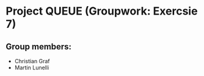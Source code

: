 # Project QUEUE (Groupwork: Exercsie 7)
## Group members:  
* Christian Graf  
* Martin Lunelli
<br>
</br>

